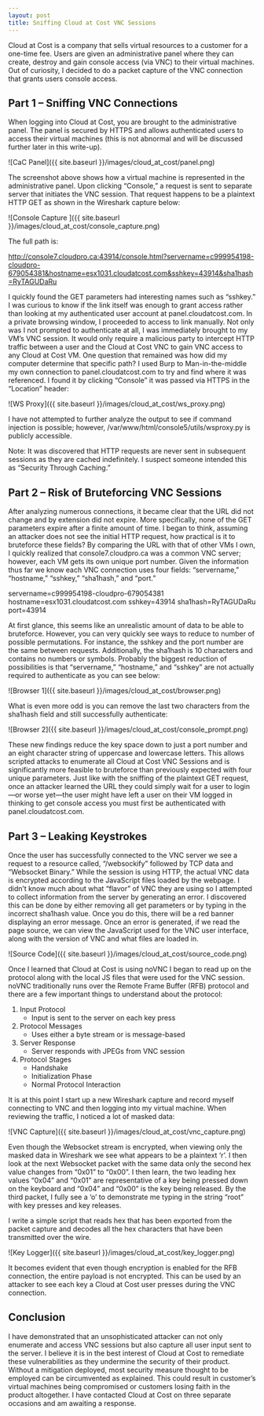 ```yaml
---
layout: post
title: Sniffing Cloud at Cost VNC Sessions
---
```


Cloud at Cost is a company that sells virtual resources to a customer for a one-time fee. Users are given an administrative panel where they can create, destroy and gain console access (via VNC) to their virtual machines. Out of curiosity, I decided to do a packet capture of the VNC connection that grants users console access.


## Part 1 – Sniffing VNC Connections

When logging into Cloud at Cost, you are brought to the administrative panel.  The panel is secured by HTTPS and allows authenticated users to access their virtual machines (this is not abnormal and will be discussed further later in this write-up).

![CaC Panel]({{ site.baseurl }}/images/cloud_at_cost/panel.png)

The screenshot above shows how a virtual machine is represented in the administrative panel. Upon clicking “Console,” a request is sent to separate server that initiates the VNC session. That request happens to be a plaintext HTTP GET as shown in the Wireshark capture below:

![Console Capture ]({{ site.baseurl }}/images/cloud_at_cost/console_capture.png)

The full path is:

http://console7.cloudpro.ca:43914/console.html?servername=c999954198-cloudpro-679054381&hostname=esx1031.cloudatcost.com&sshkey=43914&sha1hash=RyTAGUDaRu

I quickly found the GET parameters had interesting names such as “sshkey.” I was curious to know if the link itself was enough to grant access rather than looking at my authenticated user account at panel.cloudatcost.com. In a private browsing window, I proceeded to access to link manually. Not only was I not prompted to authenticate at all, I was immediately brought to my VM’s VNC session. It would only require a malicious party to intercept HTTP traffic between a user and the Cloud at Cost VNC to gain VNC access to any Cloud at Cost VM. One question that remained was how did my computer determine that specific path? I used Burp to Man-in-the-middle my own connection to panel.cloudatcost.com to try and find where it was referenced. I found it by clicking “Console” it was passed via HTTPS in the “Location” header:

![WS Proxy]({{ site.baseurl }}/images/cloud_at_cost/ws_proxy.png)

I have not attempted to further analyze the output to see if command injection is possible; however, /var/www/html/console5/utils/wsproxy.py is publicly accessible.

Note: It was discovered that HTTP requests are never sent in subsequent sessions as they are cached indefinitely. I suspect someone intended this as “Security Through Caching.”

## Part 2 – Risk of Bruteforcing VNC Sessions

After analyzing numerous connections, it became clear that the URL did not change and by extension did not expire. More specifically, none of the GET parameters expire after a finite amount of time. I began to think, assuming an attacker does not see the initial HTTP request, how practical is it to bruteforce these fields? By comparing the URL with that of other VMs I own, I quickly realized that console7.cloudpro.ca was a common VNC server; however, each VM gets its own unique port number. Given the information thus far we know each VNC connection uses four fields: “servername,” “hostname,” “sshkey,” “sha1hash,” and “port.”

servername=c999954198-cloudpro-679054381
hostname=esx1031.cloudatcost.com
sshkey=43914
sha1hash=RyTAGUDaRu
port=43914

At first glance, this seems like an unrealistic amount of data to be able to bruteforce. However, you can very quickly see ways to reduce to number of possible permutations. For instance, the sshkey and the port number are the same between requests. Additionally, the sha1hash is 10 characters and contains no numbers or symbols. Probably the biggest reduction of possibilities is that “servername,” “hostname,” and “sshkey” are not actually required to authenticate as you can see below:

![Browser 1]({{ site.baseurl }}/images/cloud_at_cost/browser.png)

What is even more odd is you can remove the last two characters from the sha1hash field and still successfully authenticate:

![Browser 2]({{ site.baseurl }}/images/cloud_at_cost/console_prompt.png)

These new findings reduce the key space down to just a port number and an eight character string of uppercase and lowercase letters. This allows scripted attacks to enumerate all Cloud at Cost VNC Sessions and is significantly more feasible to bruteforce than previously expected with four unique parameters. Just like with the sniffing of the plaintext GET request, once an attacker learned the URL they could simply wait for a user to login—or worse yet—the user might have left a user on their VM logged in thinking to get console access you must first be authenticated with panel.cloudatcost.com.

## Part 3 – Leaking Keystrokes

Once the user has successfully connected to the VNC server we see a request to a resource called, “/websockify” followed by TCP data and “Websocket Binary.” While the session is using HTTP, the actual VNC data is encrypted according to the JavaScript files loaded by the webpage. I didn’t know much about what “flavor” of VNC they are using so I attempted to collect information from the server by generating an error. I discovered this can be done by either removing all get parameters or by typing in the incorrect sha1hash value. Once you do this, there will be a red banner displaying an error message. Once an error is generated, if we read the page source, we can view the JavaScript used for the VNC user interface, along with the version of VNC and what files are loaded in.

![Source Code]({{ site.baseurl }}/images/cloud_at_cost/source_code.png)

Once I learned that Cloud at Cost is using noVNC I began to read up on the protocol along with the local JS files that were used for the VNC session. noVNC traditionally runs over the Remote Frame Buffer (RFB) protocol and there are a few important things to understand about the protocol:

1. Input Protocol
    - Input is sent to the server on each key press
2. Protocol Messages
    - Uses either a byte stream or is message-based
3. Server Response
    - Server responds with JPEGs from VNC session
4. Protocol Stages
    - Handshake
    - Initialization Phase
    - Normal Protocol Interaction

It is at this point I start up a new Wireshark capture and record myself connecting to VNC and then logging into my virtual machine. When reviewing the traffic, I noticed a lot of masked data:

![VNC Capture]({{ site.baseurl }}/images/cloud_at_cost/vnc_capture.png)

Even though the Websocket stream is encrypted, when viewing only the masked data in Wireshark we see what appears to be a plaintext ‘r’. I then look at the next Websocket packet with the same data only the second hex value changes from “0x01” to “0x00”. I then learn, the two leading hex values “0x04” and “0x01” are representative of a key being pressed down on the keyboard and “0x04” and “0x00” is the key being released. By the third packet, I fully see a ‘o’ to demonstrate me typing in the string “root” with key presses and key releases.

I write a simple script that reads hex that has been exported from the packet capture and decodes all the hex characters that have been transmitted over the wire.

![Key Logger]({{ site.baseurl }}/images/cloud_at_cost/key_logger.png)

It becomes evident that even though encryption is enabled for the RFB connection, the entire payload is not encrypted. This can be used by an attacker to see each key a Cloud at Cost user presses during the VNC connection.

## Conclusion

I have demonstrated that an unsophisticated attacker can not only enumerate and access VNC sessions but also capture all user input sent to the server. I believe it is in the best interest of Cloud at Cost to remediate these vulnerabilities as they undermine the security of their product. Without a mitigation deployed, most security measure thought to be employed can be circumvented as explained. This could result in customer’s virtual machines being compromised or customers losing faith in the product altogether. I have contacted Cloud at Cost on three separate occasions and am awaiting a response.
